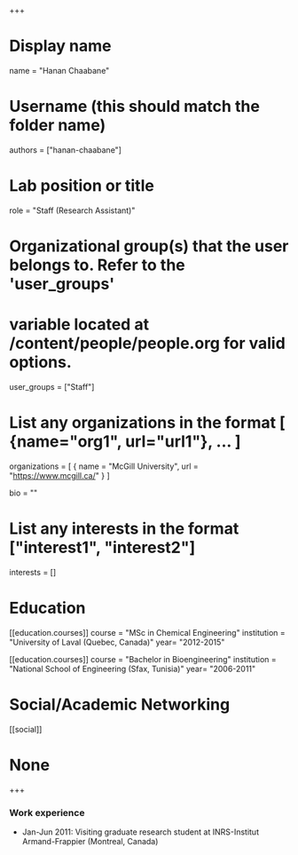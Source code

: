 +++
# Display name
name = "Hanan Chaabane"

# Username (this should match the folder name)
authors = ["hanan-chaabane"]

# Lab position or title
role = "Staff (Research Assistant)"

# Organizational group(s) that the user belongs to. Refer to the 'user_groups'
# variable located at /content/people/people.org for valid options.
user_groups = ["Staff"]

# List any organizations in the format [ {name="org1", url="url1"}, ... ]
organizations = [ { name = "McGill University", url = "https://www.mcgill.ca/" } ]

bio = ""

# List any interests in the format ["interest1", "interest2"]
interests = []

# Education 
[[education.courses]]
  course = "MSc in Chemical Engineering"
  institution = "University of Laval (Quebec, Canada)"
  year= "2012-2015"

[[education.courses]]
  course = "Bachelor in Bioengineering"
  institution = "National School of Engineering (Sfax, Tunisia)"
  year= "2006-2011"
  
# Social/Academic Networking
[[social]]
# None
+++

### Work experience
- Jan-Jun 2011: Visiting graduate research student at INRS-Institut
  Armand-Frappier (Montreal, Canada)
